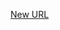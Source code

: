 



[New URL](../file-___home_harshil_Desktop_open-source_palisadoes_talawa_lib_view_model_pre_auth_view_models_login_view_model/)


